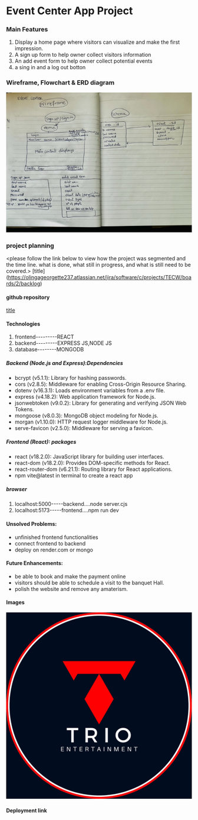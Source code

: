 # Event Center App Project
<Developping a responsive website where the owner will be able to advertise for his services increasing leads and building his online brand. >

### Main Features
1. Display a home page where visitors can visualize and make the first impression.
2. A sign up form to help owner collect visitors information
3. An add event form to help owner collect potential events
4. a sing in and a log out botton

### Wireframe, Flowchart & ERD diagram
![Alt text](IMG_0975.jpg)

### project planning
<please follow the link below to view how the project was segmented and the time line. what 
is done, what still in progress, and what is still need to be covered.>
[title] (https://olingageorgette237.atlassian.net/jira/software/c/projects/TECW/boards/2/backlog)

#### github repository
[title](https://github.com/GeorgetteOlinga/TrioEventCenter-MERN-PROJECT)

#### Technologies
1.  frontend---------REACT
2. backend---------EXPRESS JS,NODE JS
3. database--------MONGODB

#####  Backend (Node.js and Express):Dependencies

- bcrypt (v5.1.1): Library for hashing passwords.
- cors (v2.8.5): Middleware for enabling Cross-Origin Resource Sharing.
- dotenv (v16.3.1): Loads environment variables from a .env file.
- express (v4.18.2): Web application framework for Node.js.
- jsonwebtoken (v9.0.2): Library for generating and verifying JSON Web Tokens.
- mongoose (v8.0.3): MongoDB object modeling for Node.js.
- morgan (v1.10.0): HTTP request logger middleware for Node.js.
- serve-favicon (v2.5.0): Middleware for serving a favicon.

##### Frontend (React): packages
- react (v18.2.0): JavaScript library for building user interfaces.
- react-dom (v18.2.0): Provides DOM-specific methods for React.
- react-router-dom (v6.21.1): Routing library for React applications.
- npm vite@latest in terminal to create a react app

##### browser
1. localhost:5000-----backend....node server.cjs
2. localhost:5173-----frontend....npm run dev

#### Unsolved Problems:
- unfinished frontend functionalities
- connect frontend to backend 
- deploy on render.com or mongo

#### Future Enhancements:
- be able to book and make the payment online
- visitors should be able to schedule a visit to the banquet Hall.
- polish the website and remove any amaterism.

#### Images
![Alt text](triologo.jpg)

#### Deployment link
<coming soon...>